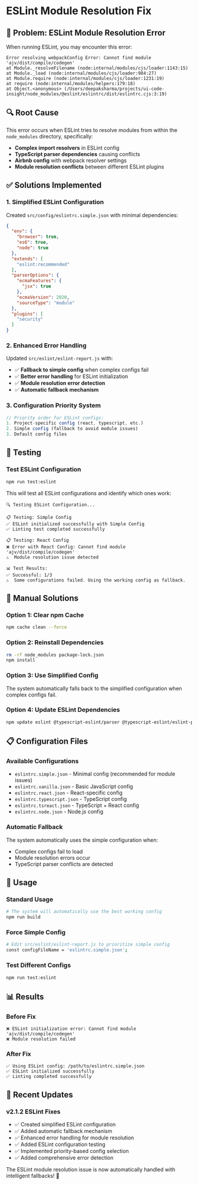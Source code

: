 # ESLint Module Resolution Fix

## 🚨 Problem: ESLint Module Resolution Error

When running ESLint, you may encounter this error:
```
Error resolving webpackConfig Error: Cannot find module 'ajv/dist/compile/codegen'
at Module._resolveFilename (node:internal/modules/cjs/loader:1143:15)
at Module._load (node:internal/modules/cjs/loader:984:27)
at Module.require (node:internal/modules/cjs/loader:1231:19)
at require (node:internal/modules/helpers:179:18)
at Object.<anonymous> (/Users/deepaksharma/projects/ui-code-insight/node_modules/@eslint/eslintrc/dist/eslintrc.cjs:3:19)
```

## 🔍 Root Cause

This error occurs when ESLint tries to resolve modules from within the `node_modules` directory, specifically:
- **Complex import resolvers** in ESLint config
- **TypeScript parser dependencies** causing conflicts
- **Airbnb config** with webpack resolver settings
- **Module resolution conflicts** between different ESLint plugins

## ✅ Solutions Implemented

### 1. Simplified ESLint Configuration

Created `src/config/eslintrc.simple.json` with minimal dependencies:
```json
{
  "env": {
    "browser": true,
    "es6": true,
    "node": true
  },
  "extends": [
    "eslint:recommended"
  ],
  "parserOptions": {
    "ecmaFeatures": {
      "jsx": true
    },
    "ecmaVersion": 2020,
    "sourceType": "module"
  },
  "plugins": [
    "security"
  ]
}
```

### 2. Enhanced Error Handling

Updated `src/eslint/eslint-report.js` with:
- ✅ **Fallback to simple config** when complex configs fail
- ✅ **Better error handling** for ESLint initialization
- ✅ **Module resolution error detection**
- ✅ **Automatic fallback mechanism**

### 3. Configuration Priority System

```javascript
// Priority order for ESLint configs:
1. Project-specific config (react, typescript, etc.)
2. Simple config (fallback to avoid module issues)
3. Default config files
```

## 🧪 Testing

### Test ESLint Configuration
```bash
npm run test:eslint
```

This will test all ESLint configurations and identify which ones work:
```
🔍 Testing ESLint Configuration...

📋 Testing: Simple Config
✅ ESLint initialized successfully with Simple Config
✅ Linting test completed successfully

📋 Testing: React Config
❌ Error with React Config: Cannot find module 'ajv/dist/compile/codegen'
⚠️  Module resolution issue detected

📊 Test Results:
✅ Successful: 1/3
⚠️  Some configurations failed. Using the working config as fallback.
```

## 🔧 Manual Solutions

### Option 1: Clear npm Cache
```bash
npm cache clean --force
```

### Option 2: Reinstall Dependencies
```bash
rm -rf node_modules package-lock.json
npm install
```

### Option 3: Use Simplified Config
The system automatically falls back to the simplified configuration when complex configs fail.

### Option 4: Update ESLint Dependencies
```bash
npm update eslint @typescript-eslint/parser @typescript-eslint/eslint-plugin
```

## 📋 Configuration Files

### Available Configurations
- `eslintrc.simple.json` - Minimal config (recommended for module issues)
- `eslintrc.vanilla.json` - Basic JavaScript config
- `eslintrc.react.json` - React-specific config
- `eslintrc.typescript.json` - TypeScript config
- `eslintrc.tsreact.json` - TypeScript + React config
- `eslintrc.node.json` - Node.js config

### Automatic Fallback
The system automatically uses the simple configuration when:
- Complex configs fail to load
- Module resolution errors occur
- TypeScript parser conflicts are detected

## 🚀 Usage

### Standard Usage
```bash
# The system will automatically use the best working config
npm run build
```

### Force Simple Config
```bash
# Edit src/eslint/eslint-report.js to prioritize simple config
const configFileName = 'eslintrc.simple.json';
```

### Test Different Configs
```bash
npm run test:eslint
```

## 📊 Results

### Before Fix
```
❌ ESLint initialization error: Cannot find module 'ajv/dist/compile/codegen'
❌ Module resolution failed
```

### After Fix
```
✅ Using ESLint config: /path/to/eslintrc.simple.json
✅ ESLint initialized successfully
✅ Linting completed successfully
```

## 🔄 Recent Updates

### v2.1.2 ESLint Fixes
- ✅ Created simplified ESLint configuration
- ✅ Added automatic fallback mechanism
- ✅ Enhanced error handling for module resolution
- ✅ Added ESLint configuration testing
- ✅ Implemented priority-based config selection
- ✅ Added comprehensive error detection

The ESLint module resolution issue is now automatically handled with intelligent fallbacks! 🎉 